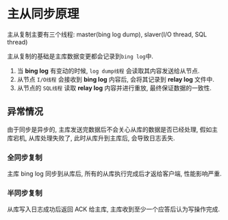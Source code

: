 # 主从同步原理

主从复制主要有三个线程: master(bing log dump), slaver(I/O thread, SQL thread)

主从复制的基础是主库数据变更都会记录到`bing log`中.

1. 当 **bing log** 有变动的时候, `log dump线程` 会读取其内容发送给从节点.
2. 从节点 `I/O线程` 会接收到 **bing log** 内容后, 会将其记录到 **relay log** 文件中.
3. 从节点的 `SQL线程` 读取 **relay log** 内容并进行重放, 最终保证数据的一致性.

## 异常情况

由于同步是异步的, 主库发送完数据后不会关心从库的数据是否已经处理, 假如主库宕机, 从库处理失败了, 此时从库升到主库后, 会导致日志丢失.

### 全同步复制

主库 bing log 同步到从库后, 所有的从库执行完成后才返给客户端, 性能影响严重.

### 半同步复制

从库写入日志成功后返回 ACK 给主库, 主库收到至少一个应答后认为写操作完成.
